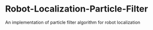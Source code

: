 # Robot-Localization-Particle-Filter
An implementation of particle filter algorithm for robot localization
